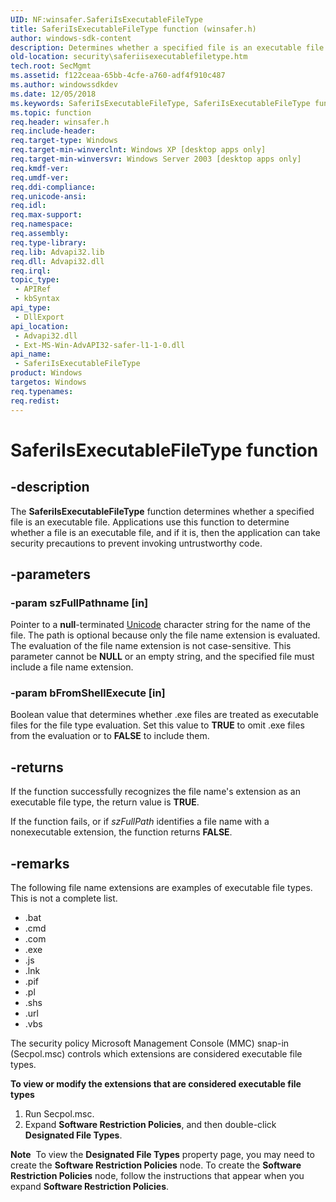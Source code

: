 ```yaml
---
UID: NF:winsafer.SaferiIsExecutableFileType
title: SaferiIsExecutableFileType function (winsafer.h)
author: windows-sdk-content
description: Determines whether a specified file is an executable file.
old-location: security\saferiisexecutablefiletype.htm
tech.root: SecMgmt
ms.assetid: f122ceaa-65bb-4cfe-a760-adf4f910c487
ms.author: windowssdkdev
ms.date: 12/05/2018
ms.keywords: SaferiIsExecutableFileType, SaferiIsExecutableFileType function [Security], security.saferiisexecutablefiletype, winsafer/SaferiIsExecutableFileType
ms.topic: function
req.header: winsafer.h
req.include-header: 
req.target-type: Windows
req.target-min-winverclnt: Windows XP [desktop apps only]
req.target-min-winversvr: Windows Server 2003 [desktop apps only]
req.kmdf-ver: 
req.umdf-ver: 
req.ddi-compliance: 
req.unicode-ansi: 
req.idl: 
req.max-support: 
req.namespace: 
req.assembly: 
req.type-library: 
req.lib: Advapi32.lib
req.dll: Advapi32.dll
req.irql: 
topic_type:
 - APIRef
 - kbSyntax
api_type:
 - DllExport
api_location:
 - Advapi32.dll
 - Ext-MS-Win-AdvAPI32-safer-l1-1-0.dll
api_name:
 - SaferiIsExecutableFileType
product: Windows
targetos: Windows
req.typenames: 
req.redist: 
---
```


# SaferiIsExecutableFileType function


## -description


The <b>SaferiIsExecutableFileType</b> function determines whether a specified file is an executable file. Applications use this function to determine whether a file is an executable file, and if it is, then the application can take security precautions to prevent invoking untrustworthy code.


## -parameters




### -param szFullPathname [in]

Pointer to a <b>null</b>-terminated <a href="https://msdn.microsoft.com/264f6cb6-36c6-4cdb-b7bb-a5dbd332adcb">Unicode</a> character string for the name of the file. The path is optional because only the file name extension is evaluated. The evaluation of the file name extension is not case-sensitive. This parameter cannot be <b>NULL</b> or an empty string, and the specified file must include a file name extension.


### -param bFromShellExecute [in]

Boolean value that determines whether .exe files are treated as executable files for the file type evaluation. Set this value to <b>TRUE</b> to omit .exe files from the evaluation or to <b>FALSE</b> to include them.


## -returns



If the function  successfully recognizes the file name's extension as an executable file type, the return value is <b>TRUE</b>.

If the function fails, or if <i>szFullPath</i> identifies a file name with a nonexecutable extension, the function returns <b>FALSE</b>.




## -remarks



The following file name extensions are examples of executable file types.  This is not a complete list.

<ul>
<li>.bat</li>
<li>.cmd</li>
<li>.com</li>
<li>.exe</li>
<li>.js</li>
<li>.lnk</li>
<li>.pif</li>
<li>.pl</li>
<li>.shs</li>
<li>.url</li>
<li>.vbs</li>
</ul>
The security policy Microsoft Management Console (MMC) snap-in (Secpol.msc) controls which extensions are considered executable file types.

<p class="proch"><img alt="" src="../common/wedge.gif"/><b>To view or modify the extensions that are considered executable file types</b>

<ol>
<li>Run Secpol.msc.</li>
<li>Expand  <b>Software Restriction Policies</b>, and then double-click <b>Designated File Types</b>.</li>
</ol>
<div class="alert"><b>Note</b>  To view the <b>Designated File Types</b> property page, you may need to create  the <b>Software Restriction Policies</b> node. To create  the <b>Software Restriction Policies</b> node, follow the instructions that appear when you expand <b>Software Restriction Policies</b>.</div>
<div> </div>


